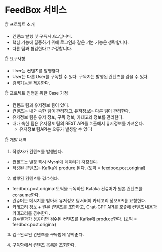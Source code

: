 # FeedBox 서비스

✋ 프로젝트 소개

- 컨텐츠 발행 및 구독서비스입니다.
- 핵심 기능에 집중하기 위해 로그인과 같은 기본 기능은 생략합니다.
- 다른 팀과 협업한다고 가정합니다.

✋ 요구사항

- User는 컨텐츠를 발행한다.
- User는 다른 User를 구독할 수 있다. 구독자는 발행된 컨텐츠를 읽을 수 있다.
- 검색기능을 제공한다.

✋ 프로젝트 진행을 위한 Case 가정

- 컨텐츠 팀과 유저정보 팀이 있다.
- 컨텐츠는 내가 속한 팀이 관리하고, 유저정보는 다른 팀이 관리한다.
- 유저정보 팀은 유저 정보, 구독 정보, 카테고리 정보를 관리한다.
- 내가 속한 팀은 유저정보 팀의 REST API를 호출해서 유저정보를 가져온다.
  - 유저정보 팀API는 오류가 발생할 수 있다!

✋ 개발 내역
1) 작성자가 컨텐츠를 발행한다.
  - 컨텐츠는 발행 즉시 Mysql에 데이터가 저장된다.
  - 작성된 콘텐츠는 Kafka에 produce 된다. (토픽 = feedbox.post.original)
2) 발행된 컨텐츠를 검수한다.
  - feedbox.post.original 토픽을 구독하던 Kafaka 컨슈머가 원본 컨텐츠를 consume한다.
  - 컨슈머는 메시지를 받아서 유저정보 팀서버에 카테고리 정보API를 요청한다. 
  - 카테고리 정보 + 원본 컨텐츠를 조합하고, Chat-GPT API를 호출해 컨텐츠 내용과 카테고리를 검수한다.
  - 검수결과가 성공이면 검수된 컨텐츠를 Kafka에 produce한다. (토픽 = feedbox.post.original)
3) 검수완료된 컨텐츠를 구독함에 넣어준다.

4) 구독함에서 컨텐츠 목록을 조회한다.